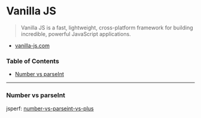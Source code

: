 # Vanilla JS
> Vanilla JS is a fast, lightweight, cross-platform framework for building incredible, powerful JavaScript applications.

* [vanilla-js.com](http://vanilla-js.com)

### Table of Contents
* [Number vs parseInt](#number-vs-parseint)

---

### Number vs parseInt

jsperf: [number-vs-parseint-vs-plus](https://jsperf.com/number-vs-parseint-vs-plus/3)
